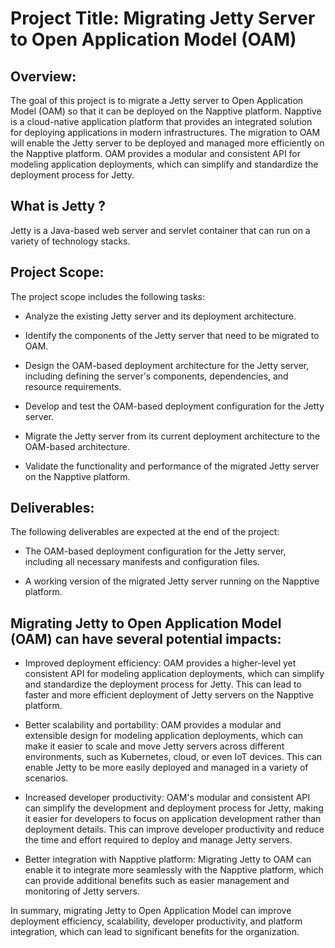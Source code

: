 # Project Title: Migrating Jetty Server to Open Application Model (OAM)

## Overview:

The goal of this project is to migrate a Jetty server to Open Application Model (OAM) so that it can be deployed on the Napptive platform. Napptive is a cloud-native application platform that provides an integrated solution for deploying applications in modern infrastructures. The migration to OAM will enable the Jetty server to be deployed and managed more efficiently on the Napptive platform. OAM provides a modular and consistent API for modeling application deployments, which can simplify and standardize the deployment process for Jetty.

## What is Jetty ?
Jetty is a Java-based web server and servlet container that can run on a variety of technology stacks. 

## Project Scope:

The project scope includes the following tasks:

- Analyze the existing Jetty server and its deployment architecture.

- Identify the components of the Jetty server that need to be migrated to OAM.

- Design the OAM-based deployment architecture for the Jetty server, including defining the server's components, dependencies, and resource requirements.

- Develop and test the OAM-based deployment configuration for the Jetty server.

- Migrate the Jetty server from its current deployment architecture to the OAM-based architecture.

- Validate the functionality and performance of the migrated Jetty server on the Napptive platform.

## Deliverables:

The following deliverables are expected at the end of the project:

- The OAM-based deployment configuration for the Jetty server, including all necessary manifests and configuration files.

- A working version of the migrated Jetty server running on the Napptive platform.

## Migrating Jetty to Open Application Model (OAM) can have several potential impacts:

- Improved deployment efficiency: OAM provides a higher-level yet consistent API for modeling application deployments, which can simplify and standardize the deployment process for Jetty. This can lead to faster and more efficient deployment of Jetty servers on the Napptive platform.

- Better scalability and portability: OAM provides a modular and extensible design for modeling application deployments, which can make it easier to scale and move Jetty servers across different environments, such as Kubernetes, cloud, or even IoT devices. This can enable Jetty to be more easily deployed and managed in a variety of scenarios.

- Increased developer productivity: OAM's modular and consistent API can simplify the development and deployment process for Jetty, making it easier for developers to focus on application development rather than deployment details. This can improve developer productivity and reduce the time and effort required to deploy and manage Jetty servers.

- Better integration with Napptive platform: Migrating Jetty to OAM can enable it to integrate more seamlessly with the Napptive platform, which can provide additional benefits such as easier management and monitoring of Jetty servers.

In summary, migrating Jetty to Open Application Model can improve deployment efficiency, scalability, developer productivity, and platform integration, which can lead to significant benefits for the organization.